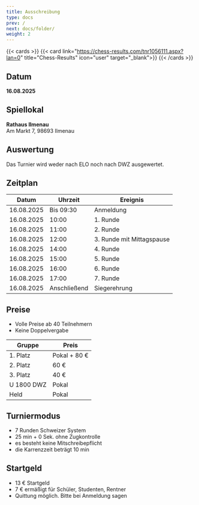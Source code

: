 ```yaml
---
title: Ausschreibung   
type: docs
prev: /
next: docs/folder/
weight: 2
---
```


{{< cards >}}
{{< card link="https://chess-results.com/tnr1056111.aspx?lan=0" title="Chess-Results" icon="user" target="_blank">}}
{{< /cards >}}


## Datum
**16.08.2025**

## Spiellokal
**Rathaus Ilmenau**  
Am Markt 7, 98693 Ilmenau

## Auswertung
Das Turnier wird weder nach ELO noch nach DWZ ausgewertet.

## Zeitplan

| Datum      | Uhrzeit     | Ereignis                   |
|------------|-------------|----------------------------|
| 16.08.2025 | Bis 09:30   | Anmeldung                  |
| 16.08.2025 | 10:00       | 1. Runde                   |
| 16.08.2025 | 11:00       | 2. Runde                   |
| 16.08.2025 | 12:00       | 3. Runde mit Mittagspause  |
| 16.08.2025 | 14:00       | 4. Runde                   |
| 16.08.2025 | 15:00       | 5. Runde                   |
| 16.08.2025 | 16:00       | 6. Runde                   |
| 16.08.2025 | 17:00       | 7. Runde                   |
| 16.08.2025 | Anschließend| Siegerehrung               |

## Preise

- Volle Preise ab 40 Teilnehmern
- Keine Doppelvergabe

| Gruppe      | Preis      |
|-------------|------------|
| 1. Platz    | Pokal + 80 € |
| 2. Platz    | 60 €       |
| 3. Platz    | 40 €       |
| U 1800 DWZ  | Pokal      |
| Held        | Pokal      |

## Turniermodus

- 7 Runden Schweizer System
- 25 min + 0 Sek. ohne Zugkontrolle
- es besteht keine Mitschreibepflicht 
- die Karrenzzeit beträgt 10 min

## Startgeld

- 13 € Startgeld
- 7 € ermäßigt für Schüler, Studenten, Rentner
- Quittung möglich. Bitte bei Anmeldung sagen